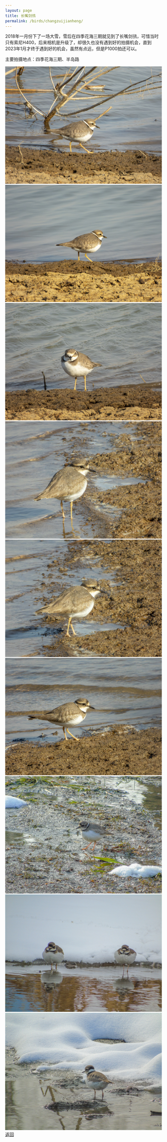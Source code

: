 ```yaml
---
layout: page
title: 长嘴剑鸻
permalink: /birds/changzuijianheng/
---
```

2018年一月份下了一场大雪，雪后在四季花海三期就见到了长嘴剑鸻，可惜当时只有索尼H400，后来相机是升级了，却很久也没有遇到好的拍摄机会，直到2023年1月才终于遇到好的机会，虽然有点远，但是P1000拍还可以。

主要拍摄地点：四季花海三期、半岛路

![](../picture/长嘴剑鸻/DSCN5834-NRW_DxO_DeepPRIME.jpg)
![](../picture/长嘴剑鸻/DSCN5841-NRW_DxO_DeepPRIME.JPG)
![](../picture/长嘴剑鸻/DSCN5845-NRW_DxO_DeepPRIME.jpg)
![](../picture/长嘴剑鸻/DSCN5896-NRW_DxO_DeepPRIME.jpg)
![](../picture/长嘴剑鸻/DSCN5899-NRW_DxO_DeepPRIME.JPG)
![](../picture/长嘴剑鸻/DSCN5904-NRW_DxO_DeepPRIME.jpg)
![](../picture/长嘴剑鸻/DSC01857.jpg)
![](../picture/长嘴剑鸻/DSC02113.JPG)
![](../picture/长嘴剑鸻/DSC02382.jpg)
[返回](../../)

